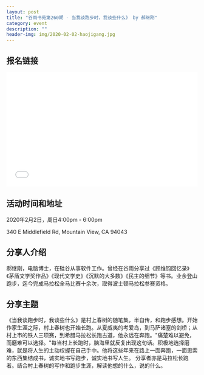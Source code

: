 ```yaml
---
layout: post
title: "谷雨书苑第260期 - 当我谈跑步时，我谈些什么》 by 郝继刚"
category: event
description: ""
header-img: img/2020-02-02-haojigang.jpg
---
```


## 报名链接
<div style="width:100%; text-align:left;" ><iframe src="//eventbrite.com/tickets-external?eid=91565136789&ref=etckt" frameborder="0" height="300" width="100%" vspace="0" hspace="0" marginheight="5" marginwidth="5" scrolling="auto" allowtransparency="true"></iframe></div>

## 活动时间和地址
2020年2月2日，周日4:00pm - 6:00pm

340 E Middlefield Rd, Mountain View, CA 94043

## 分享人介绍
郝继刚，电脑博士，在硅谷从事软件工作。曾经在谷雨分享过《顾维钧回忆录》《茅盾文学奖作品》《现代文学史》《沉默的大多数》《民主的细节》等书。业余登山跑步，迄今完成马拉松全马比赛十余次，取得波士顿马拉松参赛资格。

## 分享主题
《当我谈跑步时，我谈些什么》是村上春树的随笔集，半自传，和跑步感想。开始作家生涯之际，村上春树也开始长跑。从夏威夷的考爱岛，到马萨诸塞的剑桥；从村上市的铁人三项赛，到希腊马拉松长跑古道，他永远在奔跑。"痛楚难以避免，而磨难可以选择。"每当村上长跑时，脑海里就反复出现这句话。积极地选择磨难，就是将人生的主动权握在自己手中。他将这些年来在路上一面奔跑，一面思索的东西集结成书，诚实地书写跑步，诚实地书写人生。 分享者亦是马拉松长跑者。结合村上春树的写作和跑步生涯，解读他想的什么，说的什么。 



 

